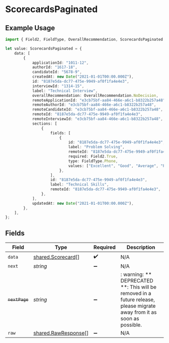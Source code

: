 # ScorecardsPaginated

## Example Usage

```typescript
import { Field2, FieldType, OverallRecommendation, ScorecardsPaginated } from "@stackone/stackone-client-ts/sdk/models/shared";

let value: ScorecardsPaginated = {
    data: [
        {
            applicationId: "1011-12",
            authorId: "1617-18",
            candidateId: "5678-9",
            createdAt: new Date("2021-01-01T00:00.000Z"),
            id: "8187e5da-dc77-475e-9949-af0f1fa4e4e3",
            interviewId: "1314-15",
            label: "Technical Interview",
            overallRecommendation: OverallRecommendation.NoDecision,
            remoteApplicationId: "e3cb75bf-aa84-466e-a6c1-b8322b257a48",
            remoteAuthorId: "e3cb75bf-aa84-466e-a6c1-b8322b257a48",
            remoteCandidateId: "e3cb75bf-aa84-466e-a6c1-b8322b257a48",
            remoteId: "8187e5da-dc77-475e-9949-af0f1fa4e4e3",
            remoteInterviewId: "e3cb75bf-aa84-466e-a6c1-b8322b257a48",
            sections: [
                {
                    fields: [
                        {
                            id: "8187e5da-dc77-475e-9949-af0f1fa4e4e3",
                            label: "Problem Solving",
                            remoteId: "8187e5da-dc77-475e-9949-af0f1fa4e4e3",
                            required: Field2.True,
                            type: FieldType.Phone,
                            values: ["Excellent", "Good", "Average", "Poor"],
                        },
                    ],
                    id: "8187e5da-dc77-475e-9949-af0f1fa4e4e3",
                    label: "Technical Skills",
                    remoteId: "8187e5da-dc77-475e-9949-af0f1fa4e4e3",
                },
            ],
            updatedAt: new Date("2021-01-01T00:00.000Z"),
        },
    ],
};
```

## Fields

| Field                                                                                                                   | Type                                                                                                                    | Required                                                                                                                | Description                                                                                                             |
| ----------------------------------------------------------------------------------------------------------------------- | ----------------------------------------------------------------------------------------------------------------------- | ----------------------------------------------------------------------------------------------------------------------- | ----------------------------------------------------------------------------------------------------------------------- |
| `data`                                                                                                                  | [shared.Scorecard](../../../sdk/models/shared/scorecard.md)[]                                                           | :heavy_check_mark:                                                                                                      | N/A                                                                                                                     |
| `next`                                                                                                                  | *string*                                                                                                                | :heavy_minus_sign:                                                                                                      | N/A                                                                                                                     |
| ~~`nextPage`~~                                                                                                          | *string*                                                                                                                | :heavy_minus_sign:                                                                                                      | : warning: ** DEPRECATED **: This will be removed in a future release, please migrate away from it as soon as possible. |
| `raw`                                                                                                                   | [shared.RawResponse](../../../sdk/models/shared/rawresponse.md)[]                                                       | :heavy_minus_sign:                                                                                                      | N/A                                                                                                                     |